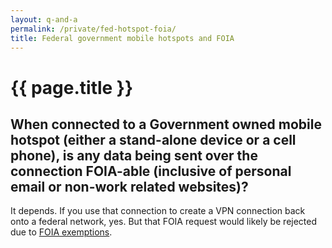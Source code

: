 ```yaml
---
layout: q-and-a
permalink: /private/fed-hotspot-foia/
title: Federal government mobile hotspots and FOIA
---
```

# {{ page.title }}

## When connected to a Government owned mobile hotspot (either a stand-alone device or a cell phone), is any data being sent over the connection FOIA-able (inclusive of personal email or non-work related websites)?

It depends. If you use that connection to create a VPN connection back onto a federal network, yes. But that FOIA request would likely be rejected due to [FOIA exemptions](http://www.foia.gov/faq.html#exemptions).
